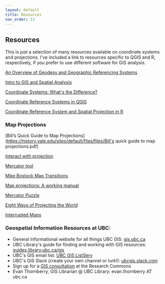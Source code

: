 ```yaml
---
layout: default
title: Resources
nav_order: 13
---
```


## Resources

This is just a selection of many resources available on coordinate systems and projections. I've included a link to resources specific to QGIS and R, respectively, if you prefer to use different software for GIS analysis.

[An Overview of Geodesy and Geographic Referencing Systems](http://pbcgis.com/projection_fundamentals/)

[Intro to GIS and Spatial Analysis](https://mgimond.github.io/Spatial/coordinate-systems.html)

[Coordinate Systems: What's the Difference?](https://www.esri.com/arcgis-blog/products/arcgis-pro/mapping/coordinate-systems-difference/)

[Coordinate Reference Systems in QGIS](https://docs.qgis.org/3.10/en/docs/gentle_gis_introduction/coordinate_reference_systems.html#the-three-families-of-map-projections)

[Coordinate Reference System and Spatial Projection in R](https://www.earthdatascience.org/courses/earth-analytics/spatial-data-r/intro-to-coordinate-reference-systems/)


### Map Projections

[Bill’s Quick Guide to Map Projections](https://history.yale.edu/sites/default/files/files/Bill's quick guide to map projections.pdf)

[Interact with projection](http://metrocosm.com/compare-map-projections.html)

[Mercator tool](http://thetruesize.com/)

[Mike Bostock Map Transitions](http://bl.ocks.org/mbostock/3711652)

[Map projections: A working manual](https://pubs.er.usgs.gov/publication/pp1395)

[Mercator Puzzle](https://hive.sewanee.edu/ldale/maps/10/06-LOCAL.html)

[Eight Ways of Projecting the World](http://metrocosm.com/compare-map-projections.html)

[Interrupted Maps](https://www.jasondavies.com/maps/)

### Geospatial Information Resources at UBC:

  - General Informational website for all things UBC GIS: [gis.ubc.ca](https://gis.ubc.ca)
  - UBC Library's guide for finding and working with GIS resources: [guides.library.ubc.ca/gis](https://guides.library.ubc.ca/gis)
  - UBC's GIS email list: [UBC GIS ListServ](https://lists.ubc.ca/scripts/wa.exe?SUBED1=GIS-LIST&A=1)
  - UBC's GIS Slack (create your own channel or lurk!): [ubcgis.slack.com](https://ubcgis.slack.com)
  - Sign up for a [GIS consultation](https://researchcommons.library.ubc.ca/consultation-requests/) at the Research Commons
  - Evan Thornberry, GIS Librarian @ UBC Library: evan.thornberry AT ubc.ca
